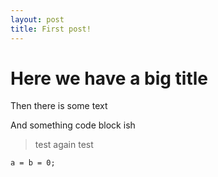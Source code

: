```yaml
---
layout: post
title: First post!
---
```


# Here we have a big title

Then there is some text

And something code block ish 

> test
> again test

`a = b = 0;`